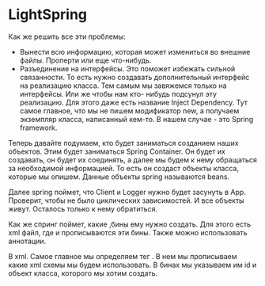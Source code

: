 # LightSpring
Как же решить все эти проблемы:
- Вынести всю информацию, которая может измениться во внешние файлы. Проперти или еще что-нибудь.
- Разъединение на интерфейсы. Это поможет избежать сильной связанности. То есть нужно создавать дополнительный интерфейс
на реализацию класса. Тем самым мы завяжемся только на интерфейсы.
Или же чтобы нам кто- нибудь подсунул эту реализацию. Для этого даже есть название Inject Dependency.
Тут самое главное, что мы не пишем модификатор new, а получаем экземпляр класса, написанный кем-то. В нашем случае - это Spring framework.

Теперь давайте подумаем, кто будет заниматься созданием наших объектов. Этим будет заниматься Spring Container. Он будет их создавать,
он будет их соединять, а далее мы будем к нему обращаться за необходимой информацией.
То есть он создаст объекты класса, которые мы опишем. Данные объекты spring называются beans.

Далее spring поймет, что Client и Logger нужно будет засунуть в App. Проверит, чтобы не было циклических зависимостей. И все объекты живут.
Осталось только к нему обратиться.

Как же спринг поймет, какие ,бины ему нужно создать. Для этого есть xml файл, где и прописываются эти бины.
Также можно использовать аннотации.

В xml. Самое главное мы определяем тег <beans>. В нем мы прописываем какие xml схемы мы будем использовать.
В бинах мы указываем им id и объект класса, которого мы хотим создать.
